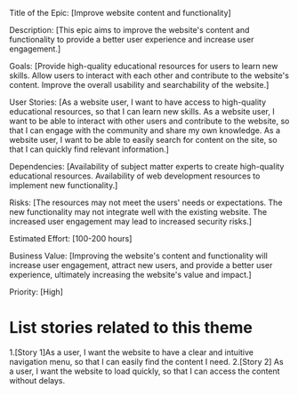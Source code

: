 Title of the Epic: [Improve website content and functionality]

Description: [This epic aims to improve the website's content and functionality to provide a better user experience and increase user engagement.]

Goals:
[Provide high-quality educational resources for users to learn new skills.
Allow users to interact with each other and contribute to the website's content.
Improve the overall usability and searchability of the website.]

User Stories:
[As a website user, I want to have access to high-quality educational resources, so that I can learn new skills.
As a website user, I want to be able to interact with other users and contribute to the website, so that I can engage with the community and share my own knowledge.
As a website user, I want to be able to easily search for content on the site, so that I can quickly find relevant information.]

Dependencies:
[Availability of subject matter experts to create high-quality educational resources.
Availability of web development resources to implement new functionality.]

Risks:
[The resources may not meet the users' needs or expectations.
The new functionality may not integrate well with the existing website.
The increased user engagement may lead to increased security risks.]

Estimated Effort: [100-200 hours]

Business Value: [Improving the website's content and functionality will increase user engagement, attract new users, and provide a better user experience, ultimately increasing the website's value and impact.]

Priority: [High]

# List stories related to this theme
1.[Story 1]As a user, I want the website to have a clear and intuitive navigation menu, so that I can easily find the content I need.
2.[Story 2] As a user, I want the website to load quickly, so that I can access the content without delays.

